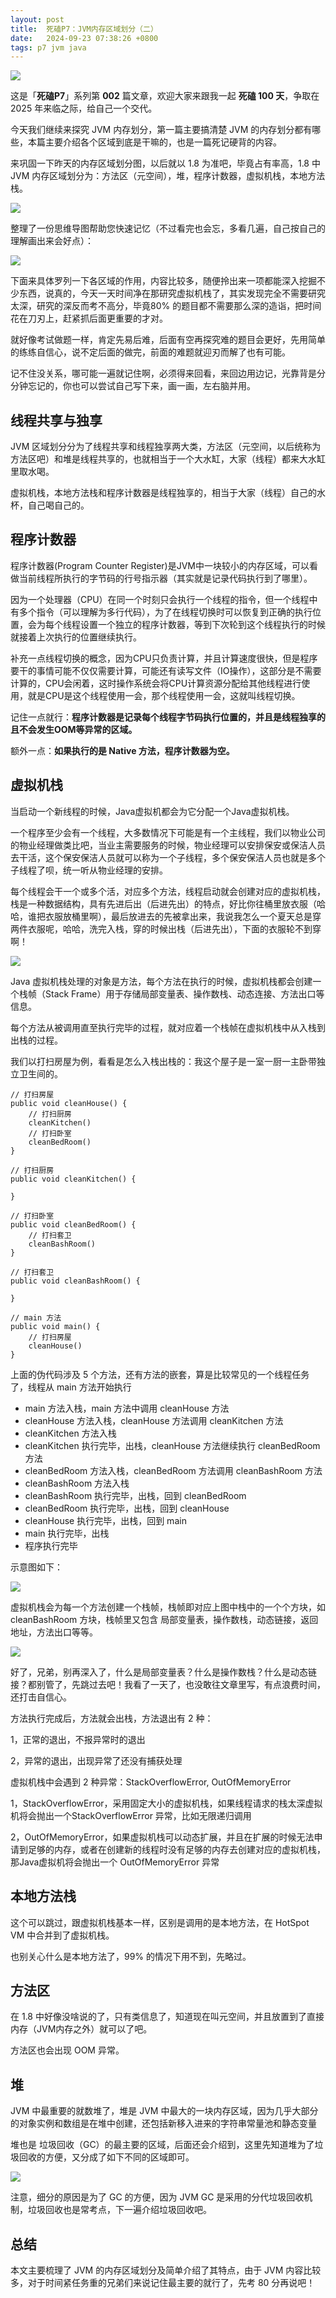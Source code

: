 ```yaml
---
layout: post
title:  死磕P7：JVM内存区域划分（二）
date:   2024-09-23 07:38:26 +0800
tags: p7 jvm java
---
```


![](https://bytesops.oss-cn-hangzhou.aliyuncs.com/picgo/2024/image-20241016231244549.png)

这是「**死磕P7**」系列第 **002** 篇文章，欢迎大家来跟我一起 **死磕 100 天**，争取在 2025 年来临之际，给自己一个交代。



今天我们继续来探究 JVM 内存划分，第一篇主要搞清楚 JVM 的内存划分都有哪些，本篇主要介绍各个区域到底是干嘛的，也是一篇死记硬背的内容。

来巩固一下昨天的内存区域划分图，以后就以 1.8 为准吧，毕竟占有率高，1.8 中JVM 内存区域划分为：方法区（元空间），堆，程序计数器，虚拟机栈，本地方法栈。


![](https://bytesops.oss-cn-hangzhou.aliyuncs.com/picgo/2024/1955fc52-b6d2-4c1c-8457-dde8179ebec6.png)


整理了一份思维导图帮助您快速记忆（不过看完也会忘，多看几遍，自己按自己的理解画出来会好点）：


![](https://bytesops.oss-cn-hangzhou.aliyuncs.com/picgo/2024/2567bf79-361e-480d-b836-c3e7457a4e58.png)


下面来具体罗列一下各区域的作用，内容比较多，随便拎出来一项都能深入挖掘不少东西，说真的，今天一天时间净在那研究虚拟机栈了，其实发现完全不需要研究太深，研究的深反而考不高分，毕竟80% 的题目都不需要那么深的造诣，把时间花在刀刃上，赶紧抓后面更重要的才对。

就好像考试做题一样，肯定先易后难，后面有空再探究难的题目会更好，先用简单的练练自信心，说不定后面的做完，前面的难题就迎刃而解了也有可能。

记不住没关系，哪可能一遍就记住啊，必须得来回看，来回边用边记，光靠背是分分钟忘记的，你也可以尝试自己写下来，画一画，左右脑并用。

## 线程共享与独享

JVM 区域划分分为了线程共享和线程独享两大类，方法区（元空间，以后统称为方法区吧）和堆是线程共享的，也就相当于一个大水缸，大家（线程）都来大水缸里取水喝。

虚拟机栈，本地方法栈和程序计数器是线程独享的，相当于大家（线程）自己的水杯，自己喝自己的。

## 程序计数器

程序计数器(Program Counter Register)是JVM中一块较小的内存区域，可以看做当前线程所执行的字节码的行号指示器（其实就是记录代码执行到了哪里）。

因为一个处理器（CPU）在同一个时刻只会执行一个线程的指令，但一个线程中有多个指令（可以理解为多行代码），为了在线程切换时可以恢复到正确的执行位置，会为每个线程设置一个独立的程序计数器，等到下次轮到这个线程执行的时候就接着上次执行的位置继续执行。

补充一点线程切换的概念，因为CPU只负责计算，并且计算速度很快，但是程序要干的事情可能不仅仅需要计算，可能还有读写文件（IO操作），这部分是不需要计算的，CPU会闲着，这时操作系统会将CPU计算资源分配给其他线程进行使用，就是CPU是这个线程使用一会，那个线程使用一会，这就叫线程切换。

记住一点就行：**程序计数器是记录每个线程字节码执行位置的，并且是线程独享的且不会发生OOM等异常的区域。**

额外一点：**如果执行的是 Native 方法，程序计数器为空。**

## 虚拟机栈

当启动一个新线程的时候，Java虚拟机都会为它分配一个Java虚拟机栈。

一个程序至少会有一个线程，大多数情况下可能是有一个主线程，我们以物业公司的物业经理做类比吧，当业主需要服务的时候，物业经理可以安排保安或保洁人员去干活，这个保安保洁人员就可以称为一个子线程，多个保安保洁人员也就是多个子线程了呗，统一听从物业经理的安排。

每个线程会干一个或多个活，对应多个方法，线程启动就会创建对应的虚拟机栈，栈是一种数据结构，具有先进后出（后进先出）的特点，好比你往桶里放衣服（哈哈，谁把衣服放桶里啊），最后放进去的先被拿出来，我说我怎么一个夏天总是穿两件衣服呢，哈哈，洗完入栈，穿的时候出栈（后进先出），下面的衣服轮不到穿啊！

![](https://bytesops.oss-cn-hangzhou.aliyuncs.com/picgo/2024/b6a3dfdf-11ee-427a-9b1e-9817c95a517f.png)


Java 虚拟机栈处理的对象是方法，每个方法在执行的时候，虚拟机栈都会创建一个栈帧（Stack Frame）用于存储局部变量表、操作数栈、动态连接、方法出口等信息。

每个方法从被调用直至执行完毕的过程，就对应着一个栈帧在虚拟机栈中从入栈到出栈的过程。

我们以打扫房屋为例，看看是怎么入栈出栈的：我这个屋子是一室一厨一主卧带独立卫生间的。

```
// 打扫房屋
public void cleanHouse() {
    // 打扫厨房
    cleanKitchen()
    // 打扫卧室
    cleanBedRoom()
}

// 打扫厨房
public void cleanKitchen() {

}

// 打扫卧室
public void cleanBedRoom() {
    // 打扫套卫
    cleanBashRoom()
}

// 打扫套卫
public void cleanBashRoom() {

}

// main 方法
public void main() {
    // 打扫房屋
    cleanHouse()
}
```

上面的伪代码涉及 5 个方法，还有方法的嵌套，算是比较常见的一个线程任务了，线程从 main 方法开始执行

- main 方法入栈，main 方法中调用 cleanHouse 方法
- cleanHouse 方法入栈，cleanHouse 方法调用 cleanKitchen 方法
- cleanKitchen 方法入栈
- cleanKitchen 执行完毕，出栈，cleanHouse 方法继续执行 cleanBedRoom 方法
- cleanBedRoom 方法入栈，cleanBedRoom 方法调用 cleanBashRoom 方法
- cleanBashRoom 方法入栈
- cleanBashRoom 执行完毕，出栈，回到 cleanBedRoom
- cleanBedRoom 执行完毕，出栈，回到 cleanHouse
- cleanHouse 执行完毕，出栈，回到 main
- main 执行完毕，出栈
- 程序执行完毕

示意图如下：


![](https://bytesops.oss-cn-hangzhou.aliyuncs.com/picgo/2024/315ec6ab-ef2a-452d-8934-17926e1a5e90.png)


虚拟机栈会为每一个方法创建一个栈帧，栈帧即对应上图中栈中的一个个方块，如 cleanBashRoom 方块，栈帧里又包含 局部变量表，操作数栈，动态链接，返回地址，方法出口等等。

![](https://bytesops.oss-cn-hangzhou.aliyuncs.com/picgo/2024/a5eff927-0d30-45de-a3d8-4caedc8c27a2.png)


好了，兄弟，别再深入了，什么是局部变量表？什么是操作数栈？什么是动态链接？都别管了，先跳过去吧！我看了一天了，也没敢往文章里写，有点浪费时间，还打击自信心。

方法执行完成后，方法就会出栈，方法退出有 2 种：

1，正常的退出，不报异常时的退出

2，异常的退出，出现异常了还没有捕获处理

虚拟机栈中会遇到 2 种异常：StackOverflowError, OutOfMemoryError

1，StackOverflowError，采用固定大小的虚拟机栈，如果线程请求的栈太深虚拟机将会抛出一个StackOverflowError 异常，比如无限递归调用

2，OutOfMemoryError，如果虚拟机栈可以动态扩展，并且在扩展的时候无法申请到足够的内存，或者在创建新的线程时没有足够的内存去创建对应的虚拟机栈，那Java虚拟机将会抛出一个 OutOfMemoryError 异常


## 本地方法栈

这个可以跳过，跟虚拟机栈基本一样，区别是调用的是本地方法，在 HotSpot VM 中合并到了虚拟机栈。

也别关心什么是本地方法了，99% 的情况下用不到，先略过。

## 方法区

在 1.8 中好像没啥说的了，只有类信息了，知道现在叫元空间，并且放置到了直接内存（JVM内存之外）就可以了吧。

方法区也会出现 OOM 异常。

## 堆

JVM 中最重要的就数堆了，堆是 JVM 中最大的一块内存区域，因为几乎大部分的对象实例和数组是在堆中创建，还包括新移入进来的字符串常量池和静态变量

堆也是 垃圾回收（GC）的最主要的区域，后面还会介绍到，这里先知道堆为了垃圾回收的方便，又分成了如下不同的区域即可。

![](https://bytesops.oss-cn-hangzhou.aliyuncs.com/picgo/2024/a915b9e9-cb1c-46b1-8d14-f617c77d3bed.png)


注意，细分的原因是为了 GC 的方便，因为 JVM GC 是采用的分代垃圾回收机制，垃圾回收也是常考点，下一遍介绍垃圾回收吧。

## 总结

本文主要梳理了 JVM 的内存区域划分及简单介绍了其特点，由于 JVM 内容比较多，对于时间紧任务重的兄弟们来说记住最主要的就行了，先考 80 分再说吧！
